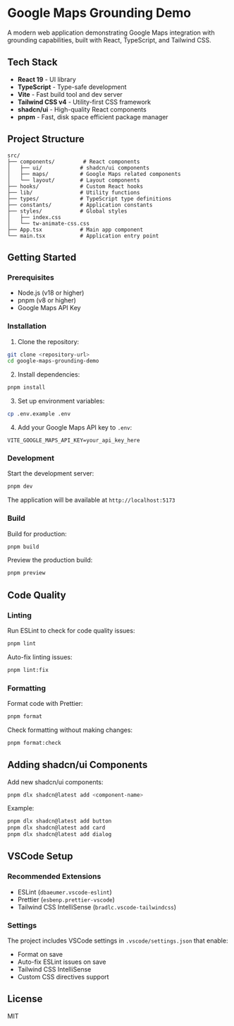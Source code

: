 # Google Maps Grounding Demo

A modern web application demonstrating Google Maps integration with grounding capabilities, built with React, TypeScript, and Tailwind CSS.

## Tech Stack

- **React 19** - UI library
- **TypeScript** - Type-safe development
- **Vite** - Fast build tool and dev server
- **Tailwind CSS v4** - Utility-first CSS framework
- **shadcn/ui** - High-quality React components
- **pnpm** - Fast, disk space efficient package manager

## Project Structure

```
src/
├── components/         # React components
│   ├── ui/            # shadcn/ui components
│   ├── maps/          # Google Maps related components
│   └── layout/        # Layout components
├── hooks/             # Custom React hooks
├── lib/               # Utility functions
├── types/             # TypeScript type definitions
├── constants/         # Application constants
├── styles/            # Global styles
│   ├── index.css
│   └── tw-animate-css.css
├── App.tsx            # Main app component
└── main.tsx           # Application entry point
```

## Getting Started

### Prerequisites

- Node.js (v18 or higher)
- pnpm (v8 or higher)
- Google Maps API Key

### Installation

1. Clone the repository:
```bash
git clone <repository-url>
cd google-maps-grounding-demo
```

2. Install dependencies:
```bash
pnpm install
```

3. Set up environment variables:
```bash
cp .env.example .env
```

4. Add your Google Maps API key to `.env`:
```env
VITE_GOOGLE_MAPS_API_KEY=your_api_key_here
```

### Development

Start the development server:
```bash
pnpm dev
```

The application will be available at `http://localhost:5173`

### Build

Build for production:
```bash
pnpm build
```

Preview the production build:
```bash
pnpm preview
```

## Code Quality

### Linting

Run ESLint to check for code quality issues:
```bash
pnpm lint
```

Auto-fix linting issues:
```bash
pnpm lint:fix
```

### Formatting

Format code with Prettier:
```bash
pnpm format
```

Check formatting without making changes:
```bash
pnpm format:check
```

## Adding shadcn/ui Components

Add new shadcn/ui components:
```bash
pnpm dlx shadcn@latest add <component-name>
```

Example:
```bash
pnpm dlx shadcn@latest add button
pnpm dlx shadcn@latest add card
pnpm dlx shadcn@latest add dialog
```

## VSCode Setup

### Recommended Extensions

- ESLint (`dbaeumer.vscode-eslint`)
- Prettier (`esbenp.prettier-vscode`)
- Tailwind CSS IntelliSense (`bradlc.vscode-tailwindcss`)

### Settings

The project includes VSCode settings in `.vscode/settings.json` that enable:
- Format on save
- Auto-fix ESLint issues on save
- Tailwind CSS IntelliSense
- Custom CSS directives support

## License

MIT
